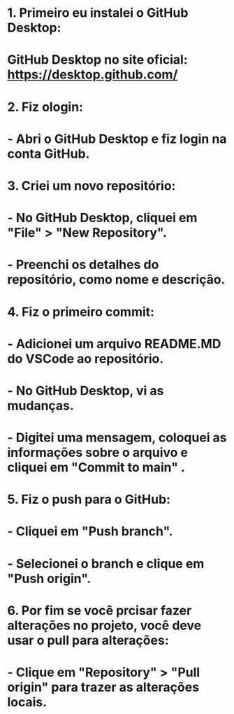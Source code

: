 # 1. Primeiro eu instalei o GitHub Desktop:
#    GitHub Desktop no site oficial: https://desktop.github.com/

# 2. Fiz ologin:
#    - Abri o GitHub Desktop e fiz login na conta GitHub.

# 3. Criei um novo repositório:
#    - No GitHub Desktop, cliquei em "File" > "New Repository".
#    - Preenchi os detalhes do repositório, como nome e descrição.

# 4. Fiz o primeiro commit:
#    - Adicionei um arquivo README.MD do VSCode ao repositório.
#    - No GitHub Desktop, vi as mudanças.
#    - Digitei uma mensagem, coloquei as informações sobre o arquivo e cliquei em "Commit to main" .

# 5. Fiz o push para o GitHub:
#    - Cliquei em "Push branch".
#    - Selecionei o branch e clique em "Push origin".

# 6. Por fim se você prcisar fazer alterações no projeto, você deve usar o pull para alterações:
#    - Clique em "Repository" > "Pull origin" para trazer as alterações locais.
